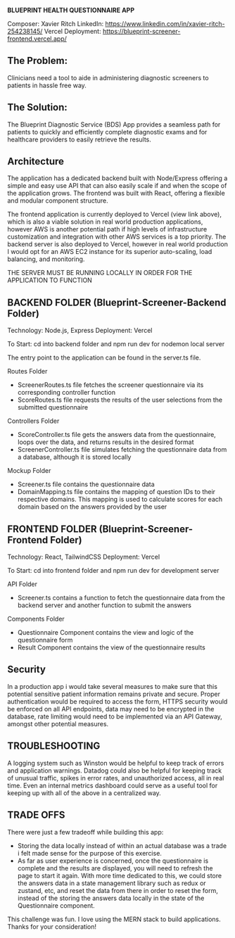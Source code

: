 **BLUEPRINT HEALTH QUESTIONNAIRE APP**

Composer: Xavier Ritch
LinkedIn: https://www.linkedin.com/in/xavier-ritch-254238145/
Vercel Deployment: https://blueprint-screener-frontend.vercel.app/


## The Problem: 
Clinicians need a tool to aide in administering diagnostic screeners to patients in hassle free way.

## The Solution: 
The Blueprint Diagnostic Service (BDS) App provides a seamless path for patients to quickly and efficiently complete diagnostic exams and for healthcare providers to easily retrieve the results.

## Architecture
The application has a dedicated backend built with Node/Express offering a simple and easy use API that can also easily scale if and when the scope of the application grows. The frontend was built with React, offering a flexible and modular component structure. 

The frontend application is currently deployed to Vercel (view link above), which is also a viable solution in real world production applications, however AWS is another potential path if high levels of infrastructure customization and integration with other AWS services is a top priority. The backend server is also deployed to Vercel, however in real world production I would opt for an AWS EC2 instance for its superior auto-scaling, load balancing, and monitoring. 


THE SERVER MUST BE RUNNING LOCALLY IN ORDER FOR THE APPLICATION TO FUNCTION


## BACKEND FOLDER (Blueprint-Screener-Backend Folder)
Technology: Node.js, Express
Deployment: Vercel

To Start: cd into backend folder and npm run dev for nodemon local server

The entry point to the application can be found in the server.ts file. 

Routes Folder 
- ScreenerRoutes.ts file fetches the screener questionnaire via its corresponding controller function
- ScoreRoutes.ts file requests the results of the user selections from the submitted questionnaire

Controllers Folder
- ScoreController.ts file gets the answers data from the questionnaire, loops over the data, and returns results in the desired format
- ScreenerController.ts file simulates fetching the questionnaire data from a database, although it is stored locally 

Mockup Folder
- Screener.ts file contains the questionnaire data 
- DomainMapping.ts file contains the mapping of question IDs to their respective domains. This mapping is used to calculate scores for each domain based on the answers provided by the user


## FRONTEND FOLDER (Blueprint-Screener-Frontend Folder)
Technology: React, TailwindCSS
Deployment: Vercel

To Start: cd into frontend folder and npm run dev for development server

API Folder
- Screener.ts contains a function to fetch the questionnaire data from the backend server and another function to submit the answers 

Components Folder
- Questionnaire Component contains the view and logic of the questionnaire form
- Result Component contains the view of the questionnaire results


## Security
In a production app i would take several measures to make sure that this potential sensitive patient information remains private and secure. Proper authentication would be required to access the form, HTTPS security would be enforced on all API endpoints, data may need to be encrypted in the database, rate limiting would need to be implemented via an API Gateway, amongst other potential measures.


## TROUBLESHOOTING
A logging system such as Winston would be helpful to keep track of errors and application warnings. Datadog could also be helpful for keeping track of unusual traffic, spikes in error rates, and unauthorized access, all in real time. Even an internal metrics dashboard could serve as a useful tool for keeping up with all of the above in a centralized way. 

## TRADE OFFS
There were just a few tradeoff while building this app:
- Storing the data locally instead of within an actual database was a trade i felt made sense for the purpose of this exercise. 
- As far as user experience is concerned, once the questionnaire is complete and the results are displayed, you will need to refresh the page to start it again. With more time dedicated to this, we could store the answers data in a state management library such as redux or zustand, etc, and reset the data from there in order to reset the form, instead of the storing the answers data locally in the state of the Questionnaire component. 


This challenge was fun. I love using the MERN stack to build applications. Thanks for your consideration!